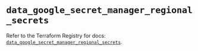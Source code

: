 # `data_google_secret_manager_regional_secrets`

Refer to the Terraform Registry for docs: [`data_google_secret_manager_regional_secrets`](https://registry.terraform.io/providers/hashicorp/google-beta/6.16.0/docs/data-sources/google_secret_manager_regional_secrets).
